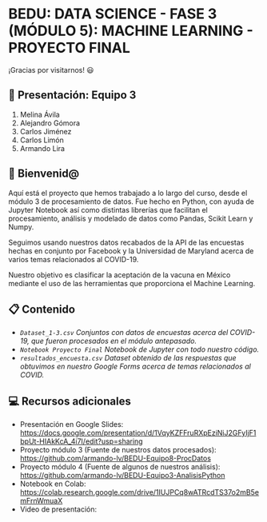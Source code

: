 # BEDU: DATA SCIENCE - FASE 3 (MÓDULO 5): MACHINE LEARNING - PROYECTO FINAL
¡Gracias por visitarnos! 😃

## 🙋 Presentación: Equipo 3
1. Melina Ávila
3. Alejandro Gómora
4. Carlos Jiménez
5. Carlos Limón
6. Armando Lira

## 👋 Bienvenid@
Aquí está el proyecto que hemos trabajado a lo largo del curso, desde el módulo 3 de procesamiento de datos. Fue hecho en Python, con ayuda de Jupyter Notebook así como distintas librerías que facilitan el procesamiento, análisis y modelado de datos como Pandas, Scikit Learn y Numpy.

Seguimos usando nuestros datos recabados de la API de las encuestas hechas en conjunto por Facebook y la Universidad de Maryland acerca de varios temas relacionados al COVID-19.

Nuestro objetivo es clasificar la aceptación de la vacuna en México mediante el uso de las herramientas que proporciona el Machine Learning.

## 📋 Contenido
- _```Dataset_1-3.csv``` Conjuntos con datos de encuestas acerca del COVID-19, que fueron procesados en el módulo antepasado._
- _```Notebook Proyecto Final``` Notebook de Jupyter con todo nuestro código._
- _```resultados_encuesta.csv``` Dataset obtenido de las respuestas que obtuvimos en nuestro Google Forms acerca de temas relacionados al COVID._

## 💻 Recursos adicionales
- Presentación en Google Slides: https://docs.google.com/presentation/d/1VqyKZFFruRXpEziNiJ2GFyIjF1bpUt-HIAkKcA_4i7I/edit?usp=sharing
- Proyecto módulo 3 (Fuente de nuestros datos procesados): https://github.com/armando-lv/BEDU-Equipo8-ProcDatos
- Proyecto módulo 4 (Fuente de algunos de nuestros análisis): https://github.com/armando-lv/BEDU-Equipo3-AnalisisPython
- Notebook en Colab: https://colab.research.google.com/drive/1IUJPCq8wATRcdTS37o2mB5emFrnWmuaX
- Video de presentación: 
